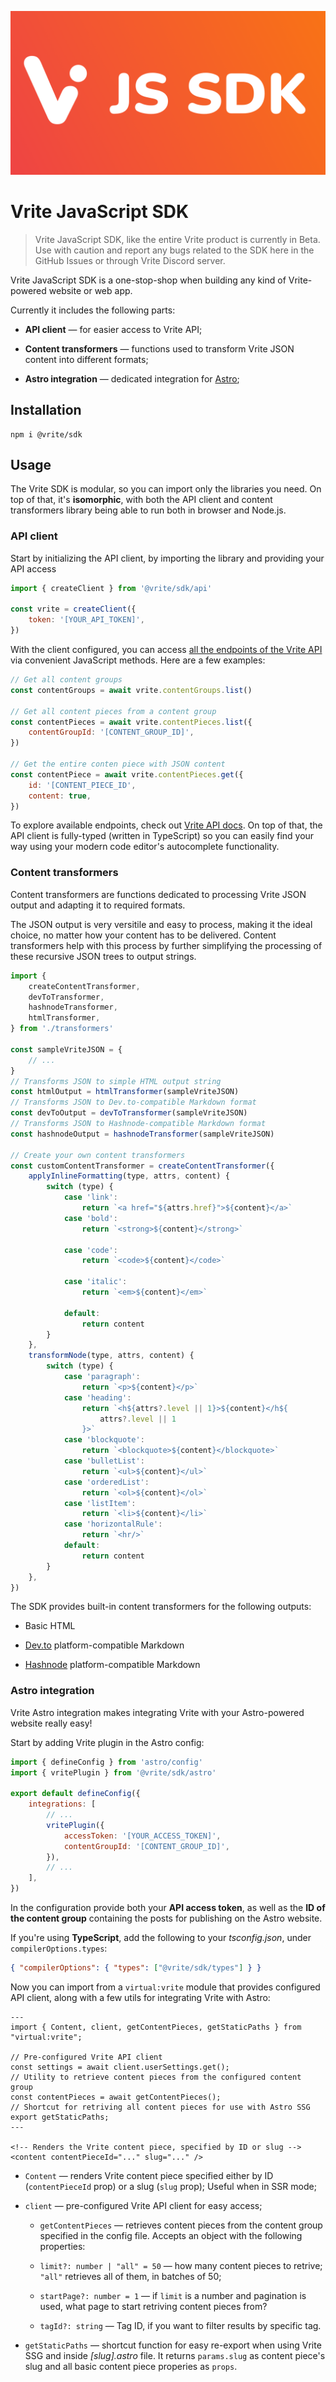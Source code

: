 ![Vrite JS SDK cover](./cover.png)

# Vrite JavaScript SDK

> Vrite JavaScript SDK, like the entire Vrite product is currently in Beta. Use with caution and report any bugs related to the SDK here in the GitHub Issues or through Vrite Discord server.

Vrite JavaScript SDK is a one-stop-shop when building any kind of Vrite-powered website or web app.

Currently it includes the following parts:

- **API client** — for easier access to Vrite API;

- **Content transformers** — functions used to transform Vrite JSON content into different formats;

- **Astro integration** — dedicated integration for [Astro](<[https://astro.build/](https://astro.build/)>);

## Installation

```Shell
npm i @vrite/sdk
```

## Usage

The Vrite SDK is modular, so you can import only the libraries you need. On top of that, it's **isomorphic**, with both the API client and content transformers library being able to run both in browser and Node.js.

### API client

Start by initializing the API client, by importing the library and providing your API access

```JavaScript
import { createClient } from '@vrite/sdk/api'

const vrite = createClient({
    token: '[YOUR_API_TOKEN]',
})
```

With the client configured, you can access [all the endpoints of the Vrite API](https://app.vrite.io/docs) via convenient JavaScript methods. Here are a few examples:

```JavaScript
// Get all content groups
const contentGroups = await vrite.contentGroups.list()

// Get all content pieces from a content group
const contentPieces = await vrite.contentPieces.list({
    contentGroupId: '[CONTENT_GROUP_ID]',
})

// Get the entire conten piece with JSON content
const contentPiece = await vrite.contentPieces.get({
    id: '[CONTENT_PIECE_ID',
    content: true,
})
```

To explore available endpoints, check out [Vrite API docs](https://app.vrite.io/docs). On top of that, the API client is fully-typed (written in TypeScript) so you can easily find your way using your modern code editor's autocomplete functionality.

### Content transformers

Content transformers are functions dedicated to processing Vrite JSON output and adapting it to required formats.

The JSON output is very versitile and easy to process, making it the ideal choice, no matter how your content has to be delivered. Content transformers help with this process by further simplifying the processing of these recursive JSON trees to output strings.

```JavaScript
import {
    createContentTransformer,
    devToTransformer,
    hashnodeTransformer,
    htmlTransformer,
} from './transformers'

const sampleVriteJSON = {
    // ...
}
// Transforms JSON to simple HTML output string
const htmlOutput = htmlTransformer(sampleVriteJSON)
// Transforms JSON to Dev.to-compatible Markdown format
const devToOutput = devToTransformer(sampleVriteJSON)
// Transforms JSON to Hashnode-compatible Markdown format
const hashnodeOutput = hashnodeTransformer(sampleVriteJSON)

// Create your own content transformers
const customContentTransformer = createContentTransformer({
    applyInlineFormatting(type, attrs, content) {
        switch (type) {
            case 'link':
                return `<a href="${attrs.href}">${content}</a>`
            case 'bold':
                return `<strong>${content}</strong>`

            case 'code':
                return `<code>${content}</code>`

            case 'italic':
                return `<em>${content}</em>`

            default:
                return content
        }
    },
    transformNode(type, attrs, content) {
        switch (type) {
            case 'paragraph':
                return `<p>${content}</p>`
            case 'heading':
                return `<h${attrs?.level || 1}>${content}</h${
                    attrs?.level || 1
                }>`
            case 'blockquote':
                return `<blockquote>${content}</blockquote>`
            case 'bulletList':
                return `<ul>${content}</ul>`
            case 'orderedList':
                return `<ol>${content}</ol>`
            case 'listItem':
                return `<li>${content}</li>`
            case 'horizontalRule':
                return `<hr/>`
            default:
                return content
        }
    },
})
```

The SDK provides built-in content transformers for the following outputs:

- Basic HTML

- [Dev.to](http://Dev.to) platform-compatible Markdown

- [Hashnode](https://hashnode.com/) platform-compatible Markdown

### Astro integration

Vrite Astro integration makes integrating Vrite with your Astro-powered website really easy!

Start by adding Vrite plugin in the Astro config:

```JavaScript
import { defineConfig } from 'astro/config'
import { vritePlugin } from '@vrite/sdk/astro'

export default defineConfig({
    integrations: [
        // ...
        vritePlugin({
            accessToken: '[YOUR_ACCESS_TOKEN]',
            contentGroupId: '[CONTENT_GROUP_ID]',
        }),
        // ...
    ],
})
```

In the configuration provide both your **API access token**, as well as the **ID of the content group** containing the posts for publishing on the Astro website.

If you're using **TypeScript**, add the following to your _tsconfig.json_, under `compilerOptions.types`:

```JSON
{ "compilerOptions": { "types": ["@vrite/sdk/types"] } }
```

Now you can import from a `virtual:vrite` module that provides configured API client, along with a few utils for integrating Vrite with Astro:

```astro
---
import { Content, client, getContentPieces, getStaticPaths } from "virtual:vrite";

// Pre-configured Vrite API client
const settings = await client.userSettings.get();
// Utility to retrieve content pieces from the configured content group
const contentPieces = await getContentPieces();
// Shortcut for retriving all content pieces for use with Astro SSG
export getStaticPaths;
---

<!-- Renders the Vrite content piece, specified by ID or slug -->
<content contentPieceId="..." slug="..." />
```

- `Content` — renders Vrite content piece specified either by ID (`contentPieceId` prop) or a slug (`slug` prop); Useful when in SSR mode;

- `client` — pre-configured Vrite API client for easy access;

  - `getContentPieces` — retrieves content pieces from the content group specified in the config file. Accepts an object with the following properties:

  - `limit?: number | "all" = 50` — how many content pieces to retrive; `"all"` retrieves all of them, in batches of 50;

  - `startPage?: number = 1` — if `limit` is a number and pagination is used, what page to start retriving content pieces from?

  - `tagId?: string` — Tag ID, if you want to filter results by specific tag.

- `getStaticPaths` — shortcut function for easy re-export when using Vrite SSG and inside _[slug].astro_ file. It returns `params.slug` as content piece's slug and all basic content piece properies as `props`.
